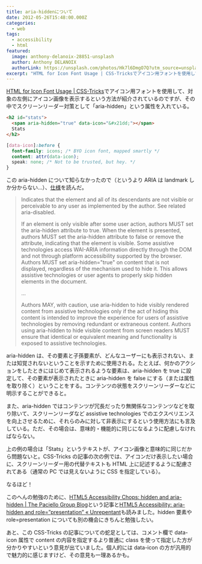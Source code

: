 ```yaml
---
title: aria-hiddenについて
date: 2012-05-26T15:48:00.000Z
categories:
  - web
tags:
  - accessibility
  - html
featured:
  image: anthony-delanoix-28851-unsplash
  author: Anthony DELANOIX
  authorLink: https://unsplash.com/photos/Hk7l6DmgO7Q?utm_source=unsplash&utm_medium=referral&utm_content=creditCopyText
excerpt: "HTML for Icon Font Usage | CSS-Tricksでアイコン用フォントを使用して、対象の左側にアイコン画像を表示するという方法が紹介されているのですが、その中でスクリーンリーダー対策として「aria-hidden」という属性を入れている。"
---
```


[HTML for Icon Font Usage | CSS-Tricks](http://css-tricks.com/html-for-icon-font-usage/)でアイコン用フォントを使用して、対象の左側にアイコン画像を表示するという方法が紹介されているのですが、その中でスクリーンリーダー対策として「aria-hidden」という属性を入れている。

```html
<h2 id="stats">
  <span aria-hidden="true" data-icon="&#x21dd;"></span>
  Stats
</h2>
```

```css
[data-icon]:before {
  font-family: icons; /* BYO icon font, mapped smartly */
  content: attr(data-icon);
  speak: none; /* Not to be trusted, but hey. */
}
```

この aria-hidden について知らなかったので（というより ARIA は landmark しか分からない...）、[仕様](http://www.w3.org/TR/wai-aria/states_and_properties#aria-hidden)を読んだ。

> Indicates that the element and all of its descendants are not visible or perceivable to any user as implemented by the author. See related aria-disabled.
>
> If an element is only visible after some user action, authors MUST set the aria-hidden attribute to true. When the element is presented, authors MUST set the aria-hidden attribute to false or remove the attribute, indicating that the element is visible. Some assistive technologies access WAI-ARIA information directly through the DOM and not through platform accessibility supported by the browser. Authors MUST set aria-hidden="true" on content that is not displayed, regardless of the mechanism used to hide it. This allows assistive technologies or user agents to properly skip hidden elements in the document.
>
> ...
>
> Authors MAY, with caution, use aria-hidden to hide visibly rendered content from assistive technologies only if the act of hiding this content is intended to improve the experience for users of assistive technologies by removing redundant or extraneous content. Authors using aria-hidden to hide visible content from screen readers MUST ensure that identical or equivalent meaning and functionality is exposed to assistive technologies.

aria-hidden は、その要素と子孫要素が、どんなユーザーにも表示されない、または知覚されないということを示すために使用される。たとえば、何かのアクションをしたときにはじめて表示されるような要素は、aria-hidden を true に設定して、その要素が表示されたときに aria-hidden を false にする（または属性を取り除く）ということをする。コンテンツの状態をスクリーンリーダーなどに明示することができると。

また、aria-hidden ではコンテンツが冗長だったり無関係なコンテンツなどを取り除いて、スクリーンリーダなど assistive technologies でのエクスペリエンスを向上させるために、それらのみに対して非表示にするという使用方法にも言及している。ただ、その場合は、意味的・機能的に同じになるように配慮しなければならない。

上の例の場合は「Stats」というテキストが、アイコン画像と意味的に同じだから問題ないと。CSS-Tricks の記事の次の例では、アイコンだけ表示したい場合に、スクリーンリーダー用の代替テキストも HTML 上に記述するように配慮されてある（通常の PC では見えないように CSS を指定している）。

なるほど！

このへんの勉強のために、[HTML5 Accessibility Chops: hidden and aria-hidden | The Paciello Group Blog](http://www.paciellogroup.com/blog/2012/05/html5-accessibility-chops-hidden-and-aria-hidden/)という記事と[HTML5 Accessibility: aria-hidden and role=”presentation” « Unrepentant](http://john.foliot.ca/aria-hidden/)も読みました。hidden 要素や role=presentation についても別の機会にきちんと勉強したい。

あと、この CSS-Tricks の記事についての蛇足としては、コメント欄で data-icon 属性で content の内容を指定するより普通に class を使って指定した方が分かりやすいという意見が出ていました。個人的には data-icon の方が汎用的で魅力的に感じますけど、その意見も一理あるかも。

